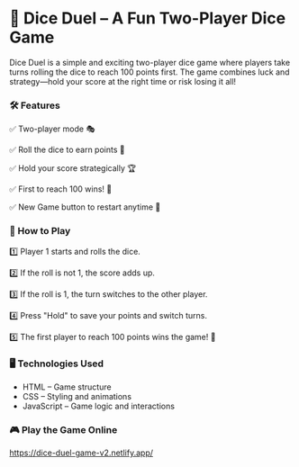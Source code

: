 # 🎲 Dice Duel – A Fun Two-Player Dice Game

Dice Duel is a simple and exciting two-player dice game where players take turns rolling the dice to reach 100 points first. 
The game combines luck and strategy—hold your score at the right time or risk losing it all!

### 🛠 Features

✅ Two-player mode 🎭

✅ Roll the dice to earn points 🎲

✅ Hold your score strategically 🏆

✅ First to reach 100 wins! 🎉

✅ New Game button to restart anytime 🔄

### 🚀 How to Play
1️⃣ Player 1 starts and rolls the dice.

2️⃣ If the roll is not 1, the score adds up.

3️⃣ If the roll is 1, the turn switches to the other player.

4️⃣ Press "Hold" to save your points and switch turns.

5️⃣ The first player to reach 100 points wins the game! 🎉
   
### 🖥️ Technologies Used
- HTML – Game structure
- CSS – Styling and animations
- JavaScript – Game logic and interactions

### 🎮 Play the Game Online
https://dice-duel-game-v2.netlify.app/
